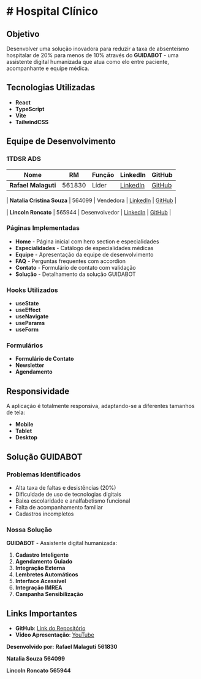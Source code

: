 # # Hospital Clínico 

## Objetivo

Desenvolver uma solução inovadora para reduzir a taxa de absenteísmo hospitalar de 20% para menos de 10% através do **GUIDABOT** - uma assistente digital humanizada que atua como elo entre paciente, acompanhante e equipe médica.

## Tecnologias Utilizadas

- **React** 
- **TypeScript** 
- **Vite** 
- **TailwindCSS** 


##  Equipe de Desenvolvimento

### 1TDSR ADS 

| Nome | RM | Função | LinkedIn | GitHub |
|------|----|---------|---------|---------|
| **Rafael Malaguti** | 561830 | Líder | [LinkedIn](https://www.linkedin.com/in/rafael-malaguti-481730340/) | [GitHub](https://github.com/rafaelmalaguti) |

| **Natalia Cristina Souza** | 564099 | Vendedora | [LinkedIn](https://www.linkedin.com/in/natalia-cristina-de-souza-333b92169) | [GitHub](https://github.com/natcsouza) |

| **Lincoln Roncato** | 565944 | Desenvolvedor | [LinkedIn](https://www.linkedin.com/in/lincoln-roncato-266233353) | [GitHub](https://github.com/lincolnroncato) |


### Páginas Implementadas
- **Home** - Página inicial com hero section e especialidades
- **Especialidades** - Catálogo de especialidades médicas
- **Equipe** - Apresentação da equipe de desenvolvimento
- **FAQ** - Perguntas frequentes com accordion
- **Contato** - Formulário de contato com validação
- **Solução** - Detalhamento da solução GUIDABOT

### Hooks Utilizados
- **useState** 
- **useEffect** 
- **useNavigate** 
- **useParams** 
- **useForm** 

### Formulários
- **Formulário de Contato** 
- **Newsletter** 
- **Agendamento** 


## Responsividade

A aplicação é totalmente responsiva, adaptando-se a diferentes tamanhos de tela:

- **Mobile** 
- **Tablet** 
- **Desktop** 

## Solução GUIDABOT

### Problemas Identificados
- Alta taxa de faltas e desistências (20%)
- Dificuldade de uso de tecnologias digitais
- Baixa escolaridade e analfabetismo funcional
- Falta de acompanhamento familiar
- Cadastros incompletos

### Nossa Solução
**GUIDABOT** - Assistente digital humanizada:

1. **Cadastro Inteligente**
2. **Agendamento Guiado** 
3. **Integração Externa** 
4. **Lembretes Automáticos** 
5. **Interface Acessível** 
6. **Integração IMREA** 
7. **Campanha Sensibilização** 

## Links Importantes

- **GitHub**: [Link do Repositório]()
- **Vídeo Apresentação**: [YouTube](https://youtu.be/Qh9HKnIyuCM)



**Desenvolvido por:**
**Rafael Malaguti** **561830**

**Natalia Souza** **564099**

**Lincoln Roncato** **565944**






